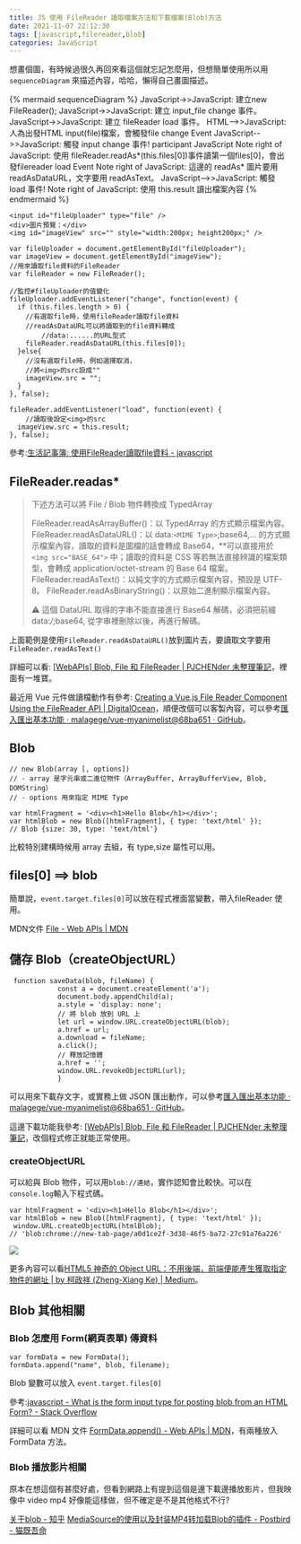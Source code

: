 ```yaml
---
title: JS 使用 FileReader 讀取檔案方法和下載檔案(Blob)方法
date: 2021-11-07 22:12:30
tags: [javascript,filereader,blob]
categories: JavaScript 
---
```


想畫個圖，有時候過很久再回來看這個就忘記怎麼用，但想簡單使用所以用 `sequenceDiagram` 來描述內容，哈哈，懶得自己畫圖描述。

<!--more-->

{% mermaid sequenceDiagram %} 
    JavaScript->>JavaScript: 建立new FileReader();
    JavaScript->>JavaScript: 建立 input_file change 事件。
    JavaScript->>JavaScript: 建立 fileReader load 事件。
    HTML-->>JavaScript: 人為出發HTML input(file)檔案，會觸發file change Event
    JavaScript-->>JavaScript: 觸發 input change 事件!
    participant JavaScript
    Note right of JavaScript: 使用 fileReader.readAs*(this.files[0])事件讀第一個files[0]，會出發filereader load Event
    Note right of JavaScript: 這邊的 readAs* 圖片要用 readAsDataURL，文字要用 readAsText。
    JavaScript-->>JavaScript: 觸發 load 事件!
    Note right of JavaScript: 使用 this.result 讀出檔案內容
{% endmermaid %}

```htmlembedded=
<input id="fileUploader" type="file" />
<div>圖片預覽：</div>
<img id="imageView" src="" style="width:200px; height200px;" />
```

```javascript=
var fileUploader = document.getElementById("fileUploader");
var imageView = document.getElementById("imageView");
//用來讀取file資料的FileReader
var fileReader = new FileReader();

//監控#fileUploader的值變化
fileUploader.addEventListener("change", function(event) {
  if (this.files.length > 0) {
  	//有選取file時，使用fileReader讀取file資料
    //readAsDataURL可以將讀取到的file資料轉成
		//data:......的URL型式
    fileReader.readAsDataURL(this.files[0]);
  }else{
  	//沒有選取file時，例如選擇取消，
    //將<img>的src設成""
  	imageView.src = "";
  }
}, false);

fileReader.addEventListener("load", function(event) {
	//讀取後設定<img>的src
  imageView.src = this.result;
}, false);
```

參考:[生活記事簿: 使用FileReader讀取file資料 - javascript](http://hklifenote.blogspot.com/2016/08/filereaderfile-javascript.html)

## FileReader.readas*

> 下述方法可以將 File / Blob 物件轉換成 TypedArray
>
>    FileReader.readAsArrayBuffer()：以 TypedArray 的方式顯示檔案內容。
>    FileReader.readAsDataURL()：以 data:`<MIME Type>`;base64,... 的方式顯示檔案內容，讀取的資料是圖檔的話會轉成 Base64，**可以直接用於 `<img src="BASE_64">` 中；讀取的資料是 CSS 等若無法直接辨識的檔案類型，會轉成 application/octet-stream 的 Base 64 檔案。
>    FileReader.readAsText()：以純文字的方式顯示檔案內容，預設是 UTF-8。
>    FileReader.readAsBinaryString()：以原始二進制顯示檔案內容。
>
>    ⚠️ 這個 DataURL 取得的字串不能直接進行 Base64 解碼，必須把前綴 data:*/*;base64, 從字串裡刪除以後，再進行解碼。

上面範例是使用`FileReader.readAsDataURL()`放到圖片去，要讀取文字要用`FileReader.readAsText()`

詳細可以看: [[WebAPIs] Blob, File 和 FileReader | PJCHENder 未整理筆記](https://pjchender.dev/webapis/webapis-blob-file/)，裡面有一堆寶。

最近用 Vue 元件做讀檔動作有參考: [Creating a Vue.js File Reader Component Using the FileReader API | DigitalOcean](https://www.digitalocean.com/community/tutorials/vuejs-file-reader-component)，順便改個可以客製內容，可以參考[匯入匯出基本功能 · malagege/vue-myanimelist@68ba651 · GitHub](https://github.com/malagege/vue-myanimelist/commit/68ba65151c370e15a0c70ae95055fa8d2411749a)。

## Blob

```javascript=
// new Blob(array [, options])
// - array 是字元串或二進位物件（ArrayBuffer, ArrayBufferView, Blob, DOMString）
// - options 用來指定 MIME Type

var htmlFragment = '<div><h1>Hello Blob</h1></div>';
var htmlBlob = new Blob([htmlFragment], { type: 'text/html' });
// Blob {size: 30, type: 'text/html'}
```

比較特別建構時候用 array 去組，有 type,size 屬性可以用。

## files[0] ==> blob 

簡單說，`event.target.files[0]`可以放在程式裡面當變數，帶入fileReader 使用。

MDN文件 [File - Web APIs | MDN](https://developer.mozilla.org/en-US/docs/Web/API/File)



## 儲存 Blob（createObjectURL）

```javascript=
 function saveData(blob, fileName) { 
            const a = document.createElement('a');
            document.body.appendChild(a);
            a.style = 'display: none';
            // 將 blob 放到 URL 上
            let url = window.URL.createObjectURL(blob);
            a.href = url;
            a.download = fileName;
            a.click();
            // 釋放記憶體
            a.href = '';
            window.URL.revokeObjectURL(url);
            }
```


可以用來下載存文字，或實務上做 JSON 匯出動作，可以參考[匯入匯出基本功能 · malagege/vue-myanimelist@68ba651 · GitHub](https://github.com/malagege/vue-myanimelist/commit/68ba65151c370e15a0c70ae95055fa8d2411749a)。

這邊下載功能我參考: [[WebAPIs] Blob, File 和 FileReader | PJCHENder 未整理筆記](https://pjchender.dev/webapis/webapis-blob-file/)，改個程式修正就能正常使用。



### createObjectURL

可以給與 Blob 物件，可以用`blob://連結`，實作認知會比較快。可以在 `console.log`輸入下程式碼。

```javascript=
var htmlFragment = '<div><h1>Hello Blob</h1></div>';
var htmlBlob = new Blob([htmlFragment], { type: 'text/html' });
 window.URL.createObjectURL(htmlBlob);
// 'blob:chrome://new-tab-page/a0d1ce2f-3d38-46f5-ba72-27c91a76a226'
```

![](https://i.imgur.com/265F5Bb.png)


更多內容可以看[HTML5 神奇的 Object URL：不用後端，前端便能產生獲取指定物件的網址 | by 柯政祥 (Zheng-Xiang Ke) | Medium](https://medium.com/@kf99916/html5-%E7%A5%9E%E5%A5%87%E7%9A%84-object-url-%E4%B8%8D%E7%94%A8%E5%BE%8C%E7%AB%AF-%E5%89%8D%E7%AB%AF%E4%BE%BF%E8%83%BD%E7%94%A2%E7%94%9F%E7%8D%B2%E5%8F%96%E6%8C%87%E5%AE%9A%E7%89%A9%E4%BB%B6%E7%9A%84%E7%B6%B2%E5%9D%80-6df283d58505)。



## Blob 其他相關

### Blob 怎麼用 Form(網頁表單) 傳資料

```javascript=
var formData = new FormData();
formData.append("name", blob, filename);
```

Blob 變數可以放入 `event.target.files[0]`

參考:[javascript - What is the form input type for posting blob from an HTML Form? - Stack Overflow](https://stackoverflow.com/questions/37218585/what-is-the-form-input-type-for-posting-blob-from-an-html-form)

詳細可以看 MDN 文件 [FormData.append() - Web APIs | MDN](https://developer.mozilla.org/en-US/docs/Web/API/FormData/append)，有兩種放入 FormData 方法。

### Blob 播放影片相關

原本在想這個有甚麼好處，但看到網路上有提到這個是邊下載邊播放影片，但我映像中 video mp4 好像能這樣做，但不確定是不是其他格式不行?

[关于blob - 知乎](https://zhuanlan.zhihu.com/p/166014722)
[MediaSource的使用以及封装MP4转加载Blob的插件 - Postbird - 猫既吾命](http://www.ptbird.cn/javascript-mediasource-mpt-to-blob.html)